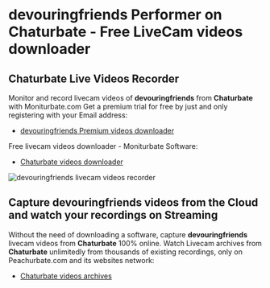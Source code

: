 # devouringfriends Performer on Chaturbate - Free LiveCam videos downloader

## Chaturbate Live Videos Recorder

Monitor and record livecam videos of **devouringfriends** from **Chaturbate** with Moniturbate.com
Get a premium trial for free by just and only registering with your Email address:
* [devouringfriends Premium videos downloader](https://moniturbate.com/request-demo-licence-key.html)

Free livecam videos downloader - Moniturbate Software:
* [Chaturbate videos downloader](https://moniturbate.com/moniturbate-download-software.html)

![devouringfriends livecam videos recorder](https://peachurnet.com/templates/moniturbate-software.png)


## Capture devouringfriends videos from the Cloud and watch your recordings on Streaming

Without the need of downloading a software, capture **devouringfriends** livecam videos from **Chaturbate** 100% online.
Watch Livecam archives from **Chaturbate** unlimitedly from thousands of existing recordings, only on Peachurbate.com and its websites network:
* [Chaturbate videos archives](https://peachurnet.com/)